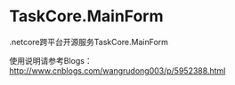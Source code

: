 # TaskCore.MainForm
.netcore跨平台开源服务TaskCore.MainForm

使用说明请参考Blogs：http://www.cnblogs.com/wangrudong003/p/5952388.html
